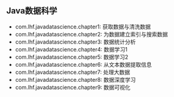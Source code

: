 ## Java数据科学
   * com.lhf.javadatascience.chapter1: 获取数据与清洗数据
   * com.lhf.javadatascience.chapter2: 为数据建立索引与搜索数据
   * com.lhf.javadatascience.chapter3: 数据统计分析
   * com.lhf.javadatascience.chapter4: 数据学习1
   * com.lhf.javadatascience.chapter5: 数据学习2
   * com.lhf.javadatascience.chapter6: 从文本数据提取信息
   * com.lhf.javadatascience.chapter7: 处理大数据
   * com.lhf.javadatascience.chapter8: 数据深度学习
   * com.lhf.javadatascience.chapter9: 数据可视化